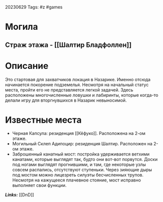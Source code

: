 20230629
Tags: #z #games 
# Могила 

## Страж этажа - [[Шалтир Бладфоллен]]

# Описание

Это стартовая для захватчиков локация в Назарике. Именно отсюда начинается покорение подземелья. Несмотря на начальный статус места, пройти его не представляется легкой задачей. Здесь расположены многочисленные ловушки и лабиринты, которые когда-то делали игру для вторгнувшихся в Назарик невыносимой.

# Известные места

- Черная Капсула: резиденция [[Кёфуко]]. Расположена на 2-ом этаже.
- Могильный Склеп Адипоцир: резиденция Шалтир. Расположен на 2-ом этаже.
- Заброшенный канатный мост: постройка удерживается ветхими канатами, которые выглядят так, будто они вот-вот порвутся. Доски под ногами выглядят прогнившими, и там, где некоторые узлы совсем распались, отсутствуют ступеньки. Через зияющие дыры под мостом можно лицезреть силуэты бесчисленных трупов. Несмотря на кажущееся плачевное стояние, мост исправно выполняет свои функции.

***Links:*** [[DnD]] 

